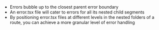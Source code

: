 - Errors bubble up to the closest parent error boundary
- An error.tsx file will cater to errors for all its nested child segments
- By positioning error.tsx files at different levels in the nested folders of a route, you can achieve a more granular level of error handling
